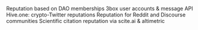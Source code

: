 Reputation based on DAO memberships
3box user accounts & message API
Hive.one: crypto-Twitter reputations 
Reputation for Reddit and Discourse communities
Scientific citation reputation via scite.ai & altimetric 

